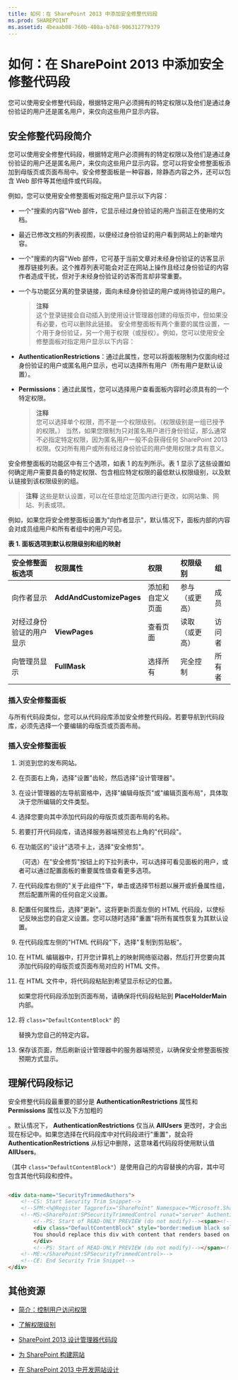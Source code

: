 ```yaml
---
title: 如何：在 SharePoint 2013 中添加安全修整代码段
ms.prod: SHAREPOINT
ms.assetid: 4beaab08-760b-408a-b768-906312779379
---
```



# 如何：在 SharePoint 2013 中添加安全修整代码段
您可以使用安全修整代码段，根据特定用户必须拥有的特定权限以及他们是通过身份验证的用户还是匿名用户，来仅向这些用户显示内容。
## 安全修整代码段简介
<a name="Introduction"> </a>

您可以使用安全修整代码段，根据特定用户必须拥有的特定权限以及他们是通过身份验证的用户还是匿名用户，来仅向这些用户显示内容。您可以将安全修整面板添加到母版页或页面布局中。安全修整面板是一种容器，除静态内容之外，还可以包含 Web 部件等其他组件或代码段。
  
    
    
例如，您可以使用安全修整面板对指定用户显示以下内容：
  
    
    

- 一个"搜索的内容"Web 部件，它显示经过身份验证的用户当前正在使用的文档。
    
  
- 最近已修改文档的列表视图，以便经过身份验证的用户看到网站上的新增内容。
    
  
- 一个"搜索的内容"Web 部件，它可基于当前文章对未经身份验证的访客显示推荐链接列表。这个推荐列表可能会对正在网站上操作且经过身份验证的内容作者造成干扰，但对于未经身份验证的访客而言却非常重要。
    
  
- 一个与功能区分离的登录链接，面向未经身份验证的用户或尚待验证的用户。
    
    > **注释**
      <br/> 这个登录链接会自动插入到使用设计管理器创建的母版页中，但如果没有必要，也可以删除此链接。 
安全修整面板有两个重要的属性设置，一个用于身份验证，另一个用于权限（或授权）。例如，您可以使用安全修整面板对指定用户显示以下内容：
  
    
    

- **AuthenticationRestrictions**：通过此属性，您可以将面板限制为仅面向经过身份验证的用户或匿名用户显示，也可以选择所有用户（所有用户是默认设置）。
    
  
- **Permissions**：通过此属性，您可以选择用户查看面板内容时必须具有的一个特定权限。 
    
    > **注释**
      <br/> 您可以选择单个权限，而不是一个权限级别。（权限级别是一组已授予的权限。） 
当然，如果您限制为只对匿名用户进行身份验证，那么通常不必指定特定权限，因为匿名用户一般不会获得任何 SharePoint 2013 权限。仅对所有用户或所有经过身份验证的用户使用权限才具有意义。
  
    
    
安全修整面板的功能区中有三个选项，如表 1 的左列所示。表 1 显示了这些设置如何确定用户需要具备的特定权限、包含相应特定权限的最低默认权限级别，以及默认链接到该权限级别的组。
  
    
    

> **注释**
> 这些是默认设置，可以在任意给定范围内进行更改，如网站集、网站、列表或项。 
  
    
    

例如，如果您将安全修整面板设置为"向作者显示"，默认情况下，面板内部的内容会对成员组用户和所有者组中的用户可见。
  
    
    

**表 1. 面板选项到默认权限级别和组的映射**


|**安全修整面板选项**|**权限属性**|**权限**|**权限级别**|**组**|
|:-----|:-----|:-----|:-----|:-----|
|向作者显示  <br/> |**AddAndCustomizePages** <br/> |添加和自定义页面  <br/> |参与（或更高）  <br/> |成员  <br/> |
|对经过身份验证的用户显示  <br/> |**ViewPages** <br/> |查看页面  <br/> |读取（或更高）  <br/> |访问者  <br/> |
|向管理员显示  <br/> |**FullMask** <br/> |选择所有  <br/> |完全控制  <br/> |所有者  <br/> |
   

### 插入安全修整面板
<a name="InsertSnippet"> </a>

与所有代码段类似，您可以从代码段库添加安全修整代码段。若要导航到代码段库，必须先选择一个要编辑的母版页或页面布局。
  
    
    

### 插入安全修整面板


1. 浏览到您的发布网站。
    
  
2. 在页面右上角，选择"设置"齿轮，然后选择"设计管理器"。
    
  
3. 在设计管理器的左导航窗格中，选择"编辑母版页"或"编辑页面布局"，具体取决于您所编辑的文件类型。
    
  
4. 选择您要向其中添加代码段的母版页或页面布局的名称。
    
  
5. 若要打开代码段库，请选择服务器端预览右上角的"代码段"。
    
  
6. 在功能区的"设计"选项卡上，选择"安全修剪"。
    
    （可选）在"安全修剪"按钮上的下拉列表中，可以选择可看见面板的用户，或者可以通过配置面板的重要属性值查看更多选项。
    
  
7. 在代码段库右侧的"关于此组件"下，单击或选择节标题以展开或折叠属性组，然后配置所需的任何自定义设置。
    
  
8. 配置任何属性后，选择"更新"。这将更新页面左侧的 HTML 代码段，以使标记反映出您的自定义设置。您可以随时选择"重置"将所有属性恢复为其默认设置。
    
  
9. 在代码段库左侧的"HTML 代码段"下，选择"复制到剪贴板"。
    
  
10. 在 HTML 编辑器中，打开您计算机上的映射网络驱动器，然后打开您要向其添加代码段的母版页或页面布局对应的 HTML 文件。
    
  
11. 在 HTML 文件中，将代码段粘贴到希望显示标记的位置。
    
    如果您将代码段添加到页面布局，请确保将代码段粘贴到 **PlaceHolderMain** 内部。
    
  
12. 将  `class="DefaultContentBlock"` 的 **<div>** 替换为您自己的特定内容。
    
  
13. 保存该页面，然后刷新设计管理器中的服务器端预览，以确保安全修整面板按预期方式显示。
    
  

## 理解代码段标记
<a name="UnderstandMarkup"> </a>

安全修整代码段最重要的部分是 **AuthenticationRestrictions** 属性和 **Permissions** 属性以及下方加粗的 **<div>**。默认情况下， **AuthenticationRestrictions** 仅当从 **AllUsers** 更改时，才会出现在标记中。如果您选择在代码段库中对代码段进行"重置"，就会将 **AuthenticationRestrictions** 从标记中删除，这意味着代码段将使用默认值 **AllUsers**。
  
    
    
 **<div>**（其中  `class="DefaultContentBlock"`）是使用自己的内容替换的内容，其中可包含其他代码段和控件。
  
    
    



```HTML

<div data-name="SecurityTrimmedAuthors">
    <!--CS: Start Security Trim Snippet-->
    <!--SPM:<%@Register Tagprefix="SharePoint" Namespace="Microsoft.SharePoint.WebControls" Assembly="Microsoft.SharePoint, Version=15.0.0.0, Culture=neutral, PublicKeyToken=71e9bce111e9429c"%>-->
    <!--MS:<SharePoint:SPSecurityTrimmedControl runat="server" AuthenticationRestrictions="AuthenticatedUsersOnly" Permissions="AddAndCustomizePages" PermissionContext="RootSite">-->
        <!--PS: Start of READ-ONLY PREVIEW (do not modify)--><span><!--PE: End of READ-ONLY PREVIEW-->
        <div class="DefaultContentBlock" style="border:medium black solid; background:yellow; color:black; margin:20px; padding:10px;">
        You should replace this div with content that renders based on your Security Trim Properties.
        </div>
        <!--PS: Start of READ-ONLY PREVIEW (do not modify)--></span><!--PE: End of READ-ONLY PREVIEW-->
    <!--ME:</SharePoint:SPSecurityTrimmedControl>-->
    <!--CE: End Security Trim Snippet-->
</div>
```


## 其他资源
<a name="AdditionalResources"> </a>


-  [简介：控制用户访问权限](http://office.microsoft.com/zh-cn/sharepoint-foundation-help/introduction-control-user-access-with-permissions-HA102771919.aspx?CTT=1)
    
  
-  [了解权限级别](http://office.microsoft.com/zh-cn/products/default-permission-levels-HA102772313.aspx?CTT=5&amp;origin=HA102771919)
    
  
-  [SharePoint 2013 设计管理器代码段](sharepoint-2013-design-manager-snippets.md)
    
  
-  [为 SharePoint 构建网站](build-sites-for-sharepoint.md)
    
  
-  [在 SharePoint 2013 中开发网站设计](develop-the-site-design-in-sharepoint-2013.md)
    
  

